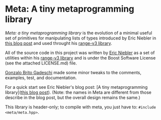 # Meta: A tiny metaprogramming library

*Meta: a tiny metaprogramming library* is the evolution of a minimal useful set
of primitives for manipulating lists of types introduced by Eric Niebler in
[this blog post](http://ericniebler.com/2014/11/13/tiny-metaprogramming-library/)
and used throught his
[range-v3 library](https://github.com/ericniebler/range-v3).

All of the source code in this project was written by
[Eric Niebler](https://github.com/ericniebler) as a set of utilities within his
[range-v3 library](https://github.com/ericniebler/range-v3) and is under the
Boost Software License (see the attached LICENSE.md) file.

[Gonzalo Brito Gadeschi](https://github.com/gnzlbg) made some minor tweaks to the comments, examples, test, and
documentation.

For a quick start see Eric Niebler's blog post:
[A tiny metaprogramming library]([this blog post](http://ericniebler.com/2014/11/13/tiny-metaprogramming-library/)). (Note: the names in Meta are different from those describe in the blog post, but the overall design remains the same.)

This library is header-only; to compile with meta, you just have to: `#include <meta/meta.hpp>`.
